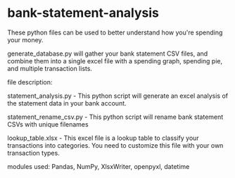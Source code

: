 # bank-statement-analysis
These python files can be used to better understand how you're spending your money.

generate_database.py will gather your bank statement CSV files, and combine them into a single excel file with a spending graph, spending pie, and multiple transaction lists.

file description:

statement_analysis.py - This python script will generate an excel analysis of the statement data in your bank account.

statement_rename_csv.py - This python script will rename bank statement CSVs with unique filenames

lookup_table.xlsx - This excel file is a lookup table to classify your transactions into categories. You need to customize this file with your own transaction types.

modules used: Pandas, NumPy, XlsxWriter, openpyxl, datetime
